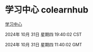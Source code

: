 # 学习中心 colearnhub
[学习中心](http://219.139.197.74:56308/colearnhub/)

2024年 10月 31日 星期四 19:40:02 CST

2024年 10月 31日 星期四 11:40:02 GMT
